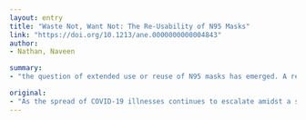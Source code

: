 ```yaml
---
layout: entry
title: "Waste Not, Want Not: The Re-Usability of N95 Masks"
link: "https://doi.org/10.1213/ane.0000000000004843"
author:
- Nathan, Naveen

summary:
- "the question of extended use or reuse of N95 masks has emerged. A recent article by Abd-Elsayed and Karri aim to put these topics into focus. The relative effectiveness of the N95 compared to other mask types have been entertained. Author declares no conflicts of interest. ?? 2020 International Anesthesia Research Society is in the process of reusing protective equipment. In a recent article, personal correspondence between Drs. Richard Prielipp and Peter Tsai offers perspectives on managing the spread of COVID-19 illnesses has emerged as the question has been addressed."

original:
- "As the spread of COVID-19 illnesses continues to escalate amidst a substandard supply of protective equipment for health care providers, the question of extended use or reuse of N95 masks has emerged. As well, the relative effectiveness of the N95 compared to other mask types have been entertained. A recent article by Abd-Elsayed and Karri aim to put these topics into focus. Additionally, personal correspondence between Drs. Richard Prielipp (University of Minnesota Department of Anesthesiology) and Peter Tsai (inventor of the N95 mask) offers perspectives on managing the reuse of this central element of protective equipment. The author declares no conflicts of interest. ?? 2020 International Anesthesia Research Society"
---
```


